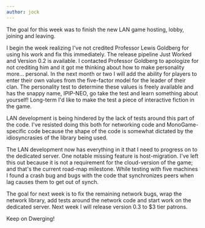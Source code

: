 ```yaml
---
author: jock
---
```

The goal for this week was to finish the new LAN game hosting, lobby, joining and leaving.

I begin the week realizing I've not credited Professor Lewis Goldberg for using his work and fix this immediately.  The release pipeline Just Worked and Version 0.2 is available. I contacted Professor Goldberg to apologize for not crediting him and it got me thinking about how to make personality more... personal. In the next month or two I will add the ability for players to enter their own values from the five-factor model for the leader of their clan. The personality test to determine these values is freely available and has the snappy name, IPIP-NEO, go take the test and learn something about yourself! Long-term I'd like to make the test a piece of interactive fiction in the game.

LAN development is being hindered by the lack of tests around this part of the code. I've resisted doing this both for networking code and MonoGame-specific code because the shape of the code is somewhat dictated by the idiosyncrasies of the library being used.

The LAN development now has everything in it that I need to progress on to the dedicated server. One notable missing feature is host-migration. I've left this out because it is not a requirement for the cloud-version of the game; and that's the current road-map milestone. While testing with five machines I found a crash bug and bugs with the code that synchronizes peers when lag causes them to get out of synch.

The goal for next week is to fix the remaining network bugs, wrap the network library, add tests around the network code and start work on the dedicated server. Next week I will release version 0.3 to $3 tier patrons.

Keep on Dwerging!